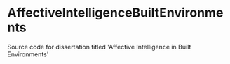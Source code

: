# AffectiveIntelligenceBuiltEnvironments
Source code for dissertation titled 'Affective Intelligence in Built Environments'
